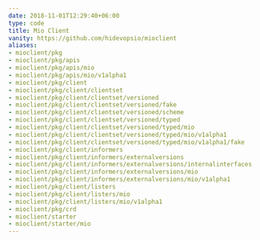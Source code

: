 ```yaml
---
date: 2018-11-01T12:29:40+06:00
type: code
title: Mio Client
vanity: https://github.com/hidevopsio/mioclient
aliases:
- mioclient/pkg
- mioclient/pkg/apis
- mioclient/pkg/apis/mio
- mioclient/pkg/apis/mio/v1alpha1
- mioclient/pkg/client
- mioclient/pkg/client/clientset
- mioclient/pkg/client/clientset/versioned
- mioclient/pkg/client/clientset/versioned/fake
- mioclient/pkg/client/clientset/versioned/scheme
- mioclient/pkg/client/clientset/versioned/typed
- mioclient/pkg/client/clientset/versioned/typed/mio
- mioclient/pkg/client/clientset/versioned/typed/mio/v1alpha1
- mioclient/pkg/client/clientset/versioned/typed/mio/v1alpha1/fake
- mioclient/pkg/client/informers
- mioclient/pkg/client/informers/externalversions
- mioclient/pkg/client/informers/externalversions/internalinterfaces
- mioclient/pkg/client/informers/externalversions/mio
- mioclient/pkg/client/informers/externalversions/mio/v1alpha1
- mioclient/pkg/client/listers
- mioclient/pkg/client/listers/mio
- mioclient/pkg/client/listers/mio/v1alpha1
- mioclient/pkg/crd
- mioclient/starter
- mioclient/starter/mio
---
```

